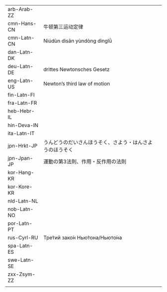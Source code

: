 | | | |
|-|-|-|
| arb-Arab-ZZ |  |  |
| cmn-Hans-CN | 牛顿第三运动定律 |  |
| cmn-Latn-CN | Niúdùn dìsān yùndòng dìnglǜ |  |
| dan-Latn-DK |  |  |
| deu-Latn-DE | drittes Newtonsches Gesetz |  |
| eng-Latn-US | Newton’s third law of motion |  |
| fin-Latn-FI |  |  |
| fra-Latn-FR |  |  |
| heb-Hebr-IL |  |  |
| hin-Deva-IN |  |  |
| ita-Latn-IT |  |  |
| jpn-Hrkt-JP | うんどうのだいさんほうそく、さよう・はんさようのほうそく |  |
| jpn-Jpan-JP | 運動の第3法則、作用・反作用の法則 |  |
| kor-Hang-KR |  |  |
| kor-Kore-KR |  |  |
| nld-Latn-NL |  |  |
| nob-Latn-NO |  |  |
| por-Latn-PT |  |  |
| rus-Cyrl-RU | Тре́тий зако́н Нью́тона/Ньюто́на |  |
| spa-Latn-ES |  |  |
| swe-Latn-SE |  |  |
| zxx-Zsym-ZZ |  |  |
|  |  |  |
